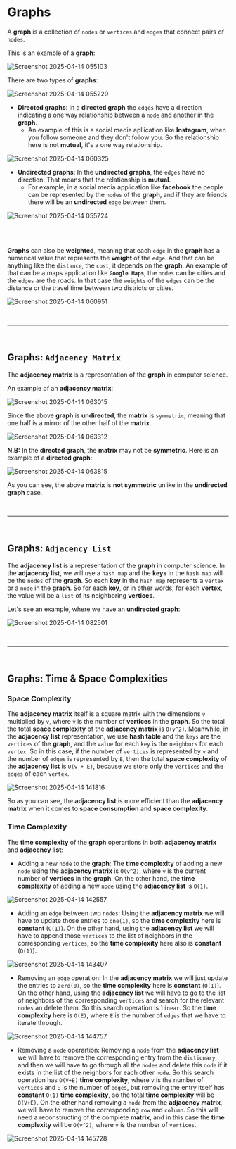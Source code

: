 # Graphs
A **graph** is a collection of `nodes` or `vertices` and `edges` that connect pairs of `nodes`.

This is an example of a **graph**:

![Screenshot 2025-04-14 055103](https://github.com/user-attachments/assets/df3772ce-034c-4d93-a82c-20f43e9db0d5)

There are two types of **graphs**:

![Screenshot 2025-04-14 055229](https://github.com/user-attachments/assets/e7226751-255d-4ad4-b7f0-e2869be2b762)

* **Directed graphs**: In a **directed graph** the `edges` have a direction indicating a one way relationship between a `node` and another in the **graph**.
    * An example of this is a social media apllication like **Instagram**, when you follow someone and they don't follow you. So the relationship here is not **mutual**, it's a one way relationship.

![Screenshot 2025-04-14 060325](https://github.com/user-attachments/assets/f1634d81-04be-4a5a-81c2-fcdfe59978d3)

* **Undirected graphs**: In the **undirected graphs**, the `edges` have no direction. That means that the relationship is **mutual**.
    * For example, in a social media application like **facebook** the people can be represented by the `nodes` of the **graph**, and if they are friends there will be an **undirected** `edge` between them.

![Screenshot 2025-04-14 055724](https://github.com/user-attachments/assets/c37e0df5-29b4-49a5-86a4-ae6f22b0aab3)

<br /><br />

**Graphs** can also be **weighted**, meaning that each `edge` in the **graph** has a numerical value that represents the **weight** of the `edge`. And that can be anything like the `distance`, the `cost`, it depends on the **graph**. An example of that can be a maps application like **`Google Maps`**, the `nodes` can be cities and the `edges` are the roads. In that case the `weights` of the `edges` can be the distance or the travel time between two districts or cities. 

![Screenshot 2025-04-14 060951](https://github.com/user-attachments/assets/7b914bff-c98f-4211-a9a8-968e828ceece)

<br /><hr /><br />

## Graphs: `Adjacency Matrix`
The **adjacency matrix** is a representation of the **graph** in computer science.

An example of an **adjacency matrix**:

![Screenshot 2025-04-14 063015](https://github.com/user-attachments/assets/bbf38607-6ce4-4f9f-8577-73eb0e9d0f20)

Since the above **graph** is **undirected**, the **matrix** is `symmetric`, meaning that one half is a mirror of the other half of the **matrix**.

![Screenshot 2025-04-14 063312](https://github.com/user-attachments/assets/aa62926a-cd72-4f41-ba9a-8fbf2ff7664d)

**N.B:** In the **directed graph**, the **matrix** may not be **symmetric**. Here is an example of a **directed graph**:

 ![Screenshot 2025-04-14 063815](https://github.com/user-attachments/assets/e119a62b-8190-4168-b003-f89039ed7c26)
 
As you can see, the above **matrix** is **not symmetric** unlike in the **undirected graph** case.

<br /><hr /><br />

## Graphs: `Adjacency List`
The **adjacency list** is a representation of the **graph** in computer science. In the **adjacency list**, we will use a `hash map` and the **keys** in the `hash map` will be the `nodes` of the **graph**. So each **key** in the `hash map` represents a `vertex` or a `node` in the **graph**. So for each **key**, or in other words, for each **vertex**, the value will be a `list` of its neighboring **vertices**.

Let's see an example, where we have an **undirected graph**:

![Screenshot 2025-04-14 082501](https://github.com/user-attachments/assets/db28e3ab-a984-46df-b386-b50895915156)

<br /><hr /><br />

## Graphs: Time & Space Complexities
### Space Complexity
The **adjacency matrix** itself is a square matrix with the dimensions `v` multiplied by `v`, where `v` is the number of **vertices** in the **graph**. So the total the total **space complexity** of the **adjacency matrix** is `O(v^2)`. Meanwhile, in the **adjacency list** representation, we use **hash table** and the `keys` are the `vertices` of the **graph**, and the `value` for each `key` is the `neighbors` for each `vertex`. So in this case, if the number of `vertices` is represented by `v` and the number of `edges` is represented by `E`, then the total **space complexity** of the **adjacency list** is `O(v + E)`, because we store only the `vertices` and the `edges` of each `vertex`.

![Screenshot 2025-04-14 141816](https://github.com/user-attachments/assets/3764a3ac-adfe-409a-b96e-5521bad09fcb)

So as you can see, the **adjacency list** is more efficient than the **adjacency matrix** when it comes to **space consumption** and **space complexity**.

### Time Complexity
The **time complexity** of the **graph** operartions in both **adjacency matrix** and **adjacency list**:
* Adding a new `node` to the **graph**: The **time complexity** of adding a new `node` using the **adjacency matrix** is `O(v^2)`, where `v` is the current number of **vertices** in the **graph**. On the other hand, the **time complexity** of adding a new `node` using the **adjacency list** is `O(1)`.

![Screenshot 2025-04-14 142557](https://github.com/user-attachments/assets/21006364-5f00-4755-8494-09675a8510a9)

* Adding an `edge` between two `nodes`: Using the **adjacency matrix** we will have to update those entries to `one(1)`, so the **time complexity** here is **constant** (`O(1)`). On the other hand, using the **adjacency list** we will have to append those `vertices` to the list of neighbors in the corresponding `vertices`, so the **time complexity** here also is **constant** (`O(1)`).

![Screenshot 2025-04-14 143407](https://github.com/user-attachments/assets/d872c3a3-b684-499a-bb8d-5fb72d678202)


* Removing an `edge` operation: In the **adjacency matrix** we will just update the entries to `zero(0)`, so the **time complexity** here is **constant** (`O(1)`). On the other hand, using the **adjacency list** we will have to go to the list of neighbors of the corresponding `vertices` and search for the relevant `nodes` an delete them. So this search operation is `linear`. So the **time complexity** here is `O(E)`, where `E` is the number of `edges` that we have to iterate through.

![Screenshot 2025-04-14 144757](https://github.com/user-attachments/assets/2765e585-d716-4b38-8c3f-369faaacb5ee)

* Removing a `node` operartion: Removing a `node` from the **adjacency list** we will have to remove the corresponding entry from the `dictionary`, and then we will have to go through all the `nodes` and delete this `node` if it exists in the list of the neighbors for each other `node`. So this search operation has `O(V+E)` **time complexity**, where `v` is the number of `vertices` and `E` is the number of `edges`, but removing the entry itself has **constant** `O(1)` **time complexity**, so the total **time complexity** will be `O(V+E)`. On the other hand removing a `node` from the **adjacency matrix**, we will have to remove the corresponding `row` and `column`. So this will need a reconstructing of the complete **matrix**, and in this case the **time complexity** will be `O(v^2)`, where `v` is the number of `vertices`.

![Screenshot 2025-04-14 145728](https://github.com/user-attachments/assets/bc0a0ee0-9e76-45ec-9520-f7ad8e21a912)

